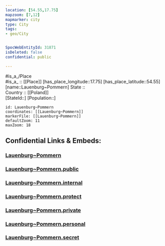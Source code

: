 ```yaml
---
location: [54.55,17.75] 
mapzoom: [7,12] 
mapmarker: city 
type: City
tags:
- geo/City


SpocWebEntityId: 31871
isDeleted: false
confidential: public

---
```

#is_a_/Place  
#is_a_ :: [[Place]] 
[has_place_longitude::17.75] 
[has_place_latitude::54.55] 
[name::Lauenburg~Pommern] 
State ::  
Country :: [[Poland]]  
[StateId::] 
[Population::] 



```leaflet
id: Lauenburg~Pommern
coordinates: [[Lauenburg~Pommern]] 
markerFile: [[Lauenburg~Pommern]] 
defaultZoom: 11 
maxZoom: 18
```


## Confidential Links & Embeds: 

### [Lauenburg~Pommern](/_Standards/Earth/Continent/Europe/Europe~East/Poland/Provinces~Poland/Pomeranian/City/Lauenburg~Pommern.md) 

### [Lauenburg~Pommern.public](/_public/Earth/Continent/Europe/Europe~East/Poland/Provinces~Poland/Pomeranian/City/Lauenburg~Pommern.public.md) 

### [Lauenburg~Pommern.internal](/_internal/Earth/Continent/Europe/Europe~East/Poland/Provinces~Poland/Pomeranian/City/Lauenburg~Pommern.internal.md) 

### [Lauenburg~Pommern.protect](/_protect/Earth/Continent/Europe/Europe~East/Poland/Provinces~Poland/Pomeranian/City/Lauenburg~Pommern.protect.md) 

### [Lauenburg~Pommern.private](/_private/Earth/Continent/Europe/Europe~East/Poland/Provinces~Poland/Pomeranian/City/Lauenburg~Pommern.private.md) 

### [Lauenburg~Pommern.personal](/_personal/Earth/Continent/Europe/Europe~East/Poland/Provinces~Poland/Pomeranian/City/Lauenburg~Pommern.personal.md) 

### [Lauenburg~Pommern.secret](/_secret/Earth/Continent/Europe/Europe~East/Poland/Provinces~Poland/Pomeranian/City/Lauenburg~Pommern.secret.md)

